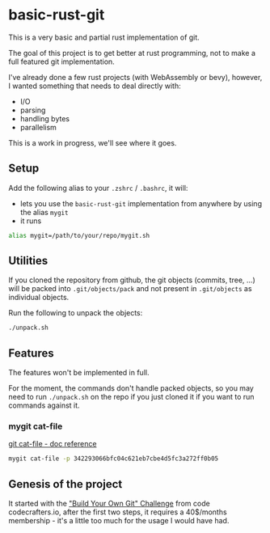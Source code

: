 # basic-rust-git

This is a very basic and partial rust implementation of git.

The goal of this project is to get better at rust programming, not to make a full featured git implementation.

I've already done a few rust projects (with WebAssembly or bevy), however, I wanted something that needs to deal directly with:

- I/O
- parsing
- handling bytes
- parallelism

This is a work in progress, we'll see where it goes.

## Setup

Add the following alias to your `.zshrc` / `.bashrc`, it will:

- lets you use the `basic-rust-git` implementation from anywhere by using the alias `mygit`
- it runs

```sh
alias mygit=/path/to/your/repo/mygit.sh
```

## Utilities

If you cloned the repository from github, the git objects (commits, tree, ...) will be packed into `.git/objects/pack` and not present in `.git/objects` as individual objects.

Run the following to unpack the objects:

```sh
./unpack.sh
```

## Features

The features won't be implemented in full.

For the moment, the commands don't handle packed objects, so you may need to run `./unpack.sh` on the repo if you just cloned it if you want to run commands against it.

### mygit cat-file

[git cat-file - doc reference](https://git-scm.com/docs/git-cat-file)

```sh
mygit cat-file -p 342293066bfc04c621eb7cbe4d5fc3a272ff0b05
```

## Genesis of the project

It started with the ["Build Your Own Git" Challenge](https://codecrafters.io/challenges/git) from code codecrafters.io, after the first two steps, it requires a 40$/months membership - it's a little too much for the usage I would have had.
